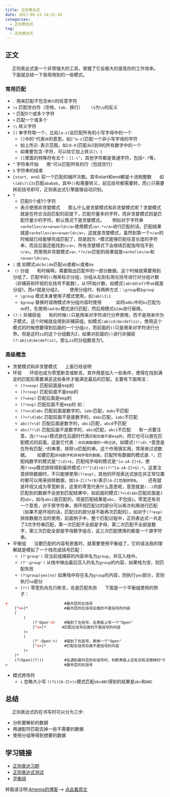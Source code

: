 ```yaml
---
title: 正则表达式
date: 2017-09-23 14:22:16
categories:
  - 正则表达式
tag: 
  - 正则表达式
---
```


## 正文

&ensp;&ensp;&ensp;正则表达式是一个非常强大的工具，掌握了它会极大的提高你的工作效率。
&ensp;&ensp;&ensp;下面就总结一下我常用到的一些模式。
<!--more-->

### 常用匹配

* `.` 用来匹配不包含`换行`的任意字符
* `\s` 匹配空白符（空格、`tab`、换行）
&ensp;&ensp;&ensp;`\S`为`\s`的反义
* `*` 匹配0个或多个字符
* `+` 匹配一个或多个
* `\\` 转义字符
* `[]` 单字符取一个，比如`[a-z]`会匹配所有的小写字母中的一个
  * `[]`中的`^`代表`非`的意思，如`[^a-z]`匹配一个非小写字母的字符
  * 如上所示`-`表示范围，如`[0-9]`匹配从0到9的所有数字中的一个
  * 如果要包含-字符，可以给它加上转义`[\-]`
  * `[]`里面的特殊符有五个：`[]-\^`，其他字符都是普通字符，包括`*.?`等。
* `^` 字符串开始
&ensp;&ensp;&ensp;用`^`可以匹配所有的行（包括空行）
* `$` 字符串的结束
* `{start, end}` 前一个匹配的循环次数。其中start和end都是十进制整数
&ensp;&ensp;&ensp;如`\(ab\)\{3}`匹配`ababab`，其中`()`和需要转义，前后括号都需要转，而`{}`只需要转前括号即可，正则表达式引擎能够自动识别。
* `?`
  * 匹配0个或1个字符
  * 表示使用非贪婪模式
   &ensp;&ensp;&ensp;那么什么是贪婪模式和非贪婪模式呢？贪婪模式就是在符合当前匹配的前提下，匹配尽量多的字符，而非贪婪模式则是匹配尽量少的字符。默认情况下是贪婪模式。
   &ensp;&ensp;&ensp;例如对于字符串`<a>hello</a><a>world</a>`使用模式`<a>.*</a>`进行匹配的话，匹配结果就是`<a>hello</a><a>world</a>`，这就是贪婪模式，虽然到第一个`</a>`的时候就已经能够完成匹配了，但是因为`.*`模式能够匹配任意长度的字符串，而且后面还能找到`</a>`，所有贪婪模式下会继续匹配指导找不到`</a>`。而使用非贪婪模式`<a>.*?</a>`匹配的结果就是`<a>hello</a>`和`<a>world</a>`。
* `|` 或 如模式`ab|bc|de`匹配`ab`或者`bc`或者`de`
* `（)` 分组
&ensp;&ensp;&ensp;有时候啊，需要取出匹配中的一部分数据，这个时候就需要用到分组了。匹配中的`()`用来标示分组，分组从左到右用左括号进行对分组计数（非捕获和环视的左括号不能数），从1开始计数，如模式`(ab)dd(ef)`中`ab`就是分组1，而`ef`就是分组2。
&ensp;&ensp;&ensp;使用分组时，有两种方式：`\group`和`$group`
  * `\group` 模式本身使用子模式使用，如`(ab)\1\1`
  * `$group` 替换时调用模式中分组内容时使用
&ensp;&ensp;&ensp;&ensp;&ensp;&ensp;如将`adbc`中的`bc`匹配为`de`时，先使用`(ad)bc`模式进行匹配，然后用模式`$1de`进行替换。
* `(?:)` 非捕获组
&ensp;&ensp;&ensp;有的时候`()`只是用来对字符进行分界使用，而不是用来作为子模式，这个时候就会用到非捕获组，如模式`(ab|cd|de)def(zz)`，使用这个模式的时候想要得到后面的一个分组`zz`，而前面的`()`只是用来对字符进行分界。但是这时`zz`的这个分组数为2，如果对前面的`()`进行非捕获`(?:ab|cd|de)def(zz)`，那么`zz`的分组数变为1。

### 高级概念

* 贪婪模式和非贪婪模式
&ensp;&ensp;&ensp;上面已经说明
* 环视
&ensp;&ensp;&ensp;环视也成为零宽断言或断言。其作用是加入一些条件，使得在找到满足的匹配后需要满足这些条件才能满足最后的匹配。主要有下面用法：
  * `(?<=exp)` 匹配前面是exp的
  * `(?<!exp)` 匹配前面不是exp的
  * `(?=exp)` 匹配后面是exp的
  * `(?!exp)` 匹配后面不是exp的
如：
  * `(?<=\d)abc` 匹配前面是数字的，`1abc`匹配，`dabc`不匹配
  * `(?<!\d)abc` 匹配前面不是是数字的，`dabc`匹配，`1abc`不匹配
  * `abc(?=\d)` 匹配后面是数字的，`abc1`匹配，`abcd`不匹配
  * `abc(?!\d)` 匹配后面不是数字的，`abcd`匹配，`abc1`不匹配
&ensp;&ensp;&ensp;有一点要注意，当`(?!exp)`模式放在后面时代表`匹配后面不是exp的`，而它也可以放在匹配模式的前面，这是它代表：`对后面数据的一种过滤`，如模式`(?!\d).*`意思是在所有匹配`.*`的串里，排除`\d`匹配的串。这个作用很实用，常用来过滤数据。
&ensp;&ensp;&ensp;如要匹配`非纯数字和非纯字母的数据`，匹配所有数据的模式是`.*`，匹配纯数字的模式是`^[\d]+$`，匹配纯字母的模式是`^[a-zA-Z]+$`，使用`?!exp`模式排除得到最终模式`(?!^[\d]+$)(?!^[a-zA-Z]+$).*`。这里注意排除数据时，不只能够使用`(?!exp)`，其他的环视表达式放在非正常位置时都可以用来排除数据，如`[A-Z](?<!B)`表示`[A-Z]范围排除B`。
&ensp;&ensp;&ensp;还有就是环视又成为零宽断言，这里的零宽代表什么意思呢，意思就是`(..)`内部匹配到的数据不会放到匹配结果中，如前面的模式`(?=\d)abc`匹配后面是`1`的`abc`，如与`abc1`是匹配的，但是匹配结果是`abc`，不包括`1`。零宽还有另一个意思，对于原字符串，用环视匹配过的部分可以再次利用进行匹配（如果不是环视的话，匹配过的部分是不能再次匹配的），如对于`(?!exp)`排除数据方法的使用，前面例子中，整个匹配过程中，正则表达式一共走了3次字符串匹配，第一次匹配不全部是字母，第二次匹配不全部是数字，第三次匹配全部是字母数字组合，这三次匹配使用的都是一个源字符串。
* 平衡组
&ensp;&ensp;&ensp;当要匹配的内容有嵌套时，就需要使用平衡组了，它的语法我的理解就是模拟了一个栈完成括号匹配：
  * `(?'group')` 将当前组捕获的内容命名为`group`，并压入栈中。
  * `(?'-group')` 从栈中弹出最后压入的名为`group`的内容，如果栈为空，则匹配失败
  * `(?(group)yes|no)` 如果栈中存在名为`group`的内容，则执行`yes`部分，否则执行`no`部分
  * `(?!)` 零宽负向先行断言，总是匹配失败
&ensp;&ensp;&ensp;下面是一个平衡组使用的例子：
```html
<                         #最外层的左括号
    [^<>]*                #最外层的左括号后面的不是括号的内容
    (
        (
            (?'Open'<)    #碰到了左括号，在黑板上写一个"Open"
            [^<>]*       #匹配左括号后面的不是括号的内容
        )+
        (
            (?'-Open'>)   #碰到了右括号，擦掉一个"Open"
            [^<>]*        #匹配右括号后面不是括号的内容
        )+
    )*
    (?(Open)(?!))         #在遇到最外层的右括号时，判断黑板上还有没有没擦掉的"Open"；如果还有，则匹配失败
>                         #最外层的右括号
```
* 模式修饰符
  * `i` 忽略大小写
      `((?i)[A-Z]+)c`模式匹配`abcABC`得到的结果是`abc`和`ABC`

## 总结

&ensp;&ensp;&ensp;正则表达式的在书写时可以分为三步:
* 分析要解析的数据
* 用通配符匹配去掉一些不需要的数据
* 使用分组等得到想要的数据

## 学习链接

* [正则表达习题](https://alf.nu/RegexGolf)
* [正则表达式测试](https://regexr.com/)
* [平衡组](http://blog.csdn.net/zm2714/article/details/7946437)

转载请注明:[Artemis的博客](https://BlasphemyAngels.github.io)--> [点此看原文](https://BlasphemyAngels.github.io/2017/09/23/2017-08-23-regexp2/)

